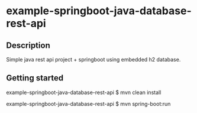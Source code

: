 # example-springboot-java-database-rest-api

## Description

Simple java rest api project + springboot using embedded h2 database.

## Getting started

example-springboot-java-database-rest-api
\$ mvn clean install

example-springboot-java-database-rest-api
\$ mvn spring-boot:run
